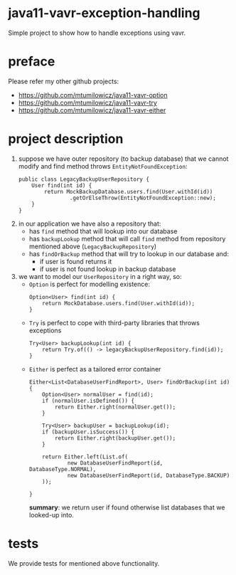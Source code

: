 # java11-vavr-exception-handling
Simple project to show how to handle exceptions using vavr.

# preface
Please refer my other github projects:
* https://github.com/mtumilowicz/java11-vavr-option
* https://github.com/mtumilowicz/java11-vavr-try
* https://github.com/mtumilowicz/java11-vavr-either

# project description
1. suppose we have outer repository (to backup database) 
that we cannot modify and find method throws 
`EntityNotFoundException`:
    ```
    public class LegacyBackupUserRepository {
        User find(int id) {
            return MockBackupDatabase.users.find(User.withId(id))
                    .getOrElseThrow(EntityNotFoundException::new);
        }
    }
    ```
1. in our application we have also a repository that:
    * has `find` method that will lookup into our database
    * has `backupLookup` method that will call `find` method
    from repository mentioned above (`LegacyBackupRepository`)
    * has `findOrBackup` method that will try to lookup in
    our database and:
        * if user is found returns it
        * if user is not found lookup in backup database
1. we want to model our `UserRepository` in a right way, so:
    * `Option` is perfect for modelling existence:
        ```
        Option<User> find(int id) {
            return MockDatabase.users.find(User.withId(id));
        }
        ```
    * `Try` is perfect to cope with third-party libraries
    that throws exceptions
        ```
        Try<User> backupLookup(int id) {
            return Try.of(() -> legacyBackupUserRepository.find(id));
        }
        ```
    * `Either` is perfect as a tailored error container
        ```
        Either<List<DatabaseUserFindReport>, User> findOrBackup(int id) {
            Option<User> normalUser = find(id);
            if (normalUser.isDefined()) {
                return Either.right(normalUser.get());
            }
            
            Try<User> backupUser = backupLookup(id);
            if (backupUser.isSuccess()) {
                return Either.right(backupUser.get());
            }
            
            return Either.left(List.of(
                    new DatabaseUserFindReport(id, DatabaseType.NORMAL),
                    new DatabaseUserFindReport(id, DatabaseType.BACKUP)
            ));
        
        }
        ```
        **summary**: we return user if found otherwise list
        databases that we looked-up into.
# tests
We provide tests for mentioned above functionality.